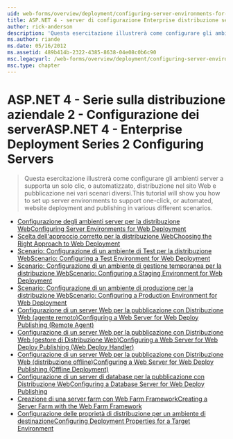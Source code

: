 ```yaml
---
uid: web-forms/overview/deployment/configuring-server-environments-for-web-deployment/index
title: ASP.NET 4 - server di configurazione Enterprise distribuzione serie 2 | Microsoft Docs
author: rick-anderson
description: 'Questa esercitazione illustrerà come configurare gli ambienti server supporta un solo clic, o automatizzato, distribuzione nel sito Web e pubblicazione dei vari dello scenario diverse...'
ms.author: riande
ms.date: 05/16/2012
ms.assetid: 489b414b-2322-4385-8638-04e08c0b6c90
msc.legacyurl: /web-forms/overview/deployment/configuring-server-environments-for-web-deployment
msc.type: chapter
---
```

<a name="aspnet-4---enterprise-deployment-series-2-configuring-servers"></a><span data-ttu-id="3fdfc-103">ASP.NET 4 - Serie sulla distribuzione aziendale 2 - Configurazione dei server</span><span class="sxs-lookup"><span data-stu-id="3fdfc-103">ASP.NET 4 - Enterprise Deployment Series 2 Configuring Servers</span></span>
====================
> <span data-ttu-id="3fdfc-104">Questa esercitazione illustrerà come configurare gli ambienti server a supporta un solo clic, o automatizzato, distribuzione nel sito Web e pubblicazione nei vari scenari diversi.</span><span class="sxs-lookup"><span data-stu-id="3fdfc-104">This tutorial will show you how to set up server environments to support one-click, or automated, website deployment and publishing in various different scenarios.</span></span>


- [<span data-ttu-id="3fdfc-105">Configurazione degli ambienti server per la distribuzione Web</span><span class="sxs-lookup"><span data-stu-id="3fdfc-105">Configuring Server Environments for Web Deployment</span></span>](configuring-server-environments-for-web-deployment.md)
- [<span data-ttu-id="3fdfc-106">Scelta dell'approccio corretto per la distribuzione Web</span><span class="sxs-lookup"><span data-stu-id="3fdfc-106">Choosing the Right Approach to Web Deployment</span></span>](choosing-the-right-approach-to-web-deployment.md)
- [<span data-ttu-id="3fdfc-107">Scenario: Configurazione di un ambiente di Test per la distribuzione Web</span><span class="sxs-lookup"><span data-stu-id="3fdfc-107">Scenario: Configuring a Test Environment for Web Deployment</span></span>](scenario-configuring-a-test-environment-for-web-deployment.md)
- [<span data-ttu-id="3fdfc-108">Scenario: Configurazione di un ambiente di gestione temporanea per la distribuzione Web</span><span class="sxs-lookup"><span data-stu-id="3fdfc-108">Scenario: Configuring a Staging Environment for Web Deployment</span></span>](scenario-configuring-a-staging-environment-for-web-deployment.md)
- [<span data-ttu-id="3fdfc-109">Scenario: Configurazione di un ambiente di produzione per la distribuzione Web</span><span class="sxs-lookup"><span data-stu-id="3fdfc-109">Scenario: Configuring a Production Environment for Web Deployment</span></span>](scenario-configuring-a-production-environment-for-web-deployment.md)
- [<span data-ttu-id="3fdfc-110">Configurazione di un server Web per la pubblicazione con Distribuzione Web (agente remoto)</span><span class="sxs-lookup"><span data-stu-id="3fdfc-110">Configuring a Web Server for Web Deploy Publishing (Remote Agent)</span></span>](configuring-a-web-server-for-web-deploy-publishing-remote-agent.md)
- [<span data-ttu-id="3fdfc-111">Configurazione di un server Web per la pubblicazione con Distribuzione Web (gestore di Distribuzione Web)</span><span class="sxs-lookup"><span data-stu-id="3fdfc-111">Configuring a Web Server for Web Deploy Publishing (Web Deploy Handler)</span></span>](configuring-a-web-server-for-web-deploy-publishing-web-deploy-handler.md)
- [<span data-ttu-id="3fdfc-112">Configurazione di un server Web per la pubblicazione con Distribuzione Web (distribuzione offline)</span><span class="sxs-lookup"><span data-stu-id="3fdfc-112">Configuring a Web Server for Web Deploy Publishing (Offline Deployment)</span></span>](configuring-a-web-server-for-web-deploy-publishing-offline-deployment.md)
- [<span data-ttu-id="3fdfc-113">Configurazione di un server di database per la pubblicazione con Distribuzione Web</span><span class="sxs-lookup"><span data-stu-id="3fdfc-113">Configuring a Database Server for Web Deploy Publishing</span></span>](configuring-a-database-server-for-web-deploy-publishing.md)
- [<span data-ttu-id="3fdfc-114">Creazione di una server farm con Web Farm Framework</span><span class="sxs-lookup"><span data-stu-id="3fdfc-114">Creating a Server Farm with the Web Farm Framework</span></span>](creating-a-server-farm-with-the-web-farm-framework.md)
- [<span data-ttu-id="3fdfc-115">Configurazione delle proprietà di distribuzione per un ambiente di destinazione</span><span class="sxs-lookup"><span data-stu-id="3fdfc-115">Configuring Deployment Properties for a Target Environment</span></span>](configuring-deployment-properties-for-a-target-environment.md)
